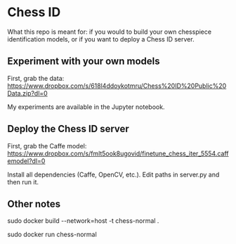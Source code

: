 # Chess ID

What this repo is meant for: if you would to build your own chesspiece identification models, or if you want to deploy a Chess ID server.

## Experiment with your own models

First, grab the data: https://www.dropbox.com/s/618l4ddoykotmru/Chess%20ID%20Public%20Data.zip?dl=0

My experiments are available in the Jupyter notebook.

## Deploy the Chess ID server

First, grab the Caffe model: https://www.dropbox.com/s/fmlt5ook8ugovid/finetune_chess_iter_5554.caffemodel?dl=0

Install all dependencies (Caffe, OpenCV, etc.). Edit paths in server.py and then run it.

## Other notes
sudo docker build --network=host -t chess-normal .

sudo docker run chess-normal